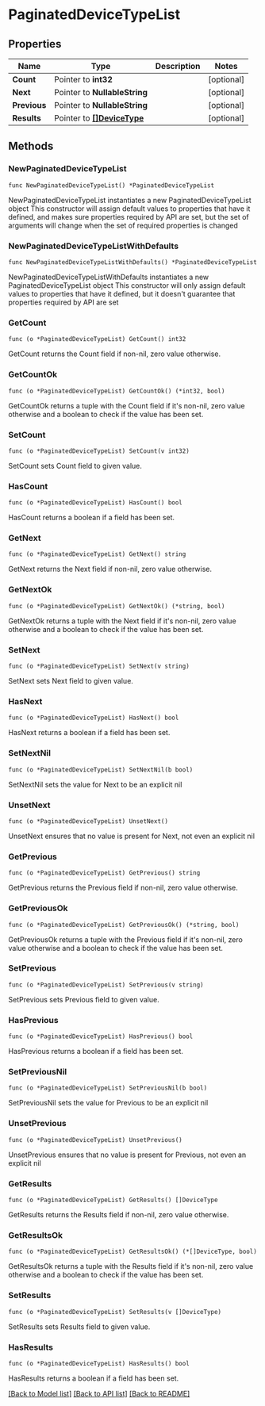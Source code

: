 # PaginatedDeviceTypeList

## Properties

Name | Type | Description | Notes
------------ | ------------- | ------------- | -------------
**Count** | Pointer to **int32** |  | [optional] 
**Next** | Pointer to **NullableString** |  | [optional] 
**Previous** | Pointer to **NullableString** |  | [optional] 
**Results** | Pointer to [**[]DeviceType**](DeviceType.md) |  | [optional] 

## Methods

### NewPaginatedDeviceTypeList

`func NewPaginatedDeviceTypeList() *PaginatedDeviceTypeList`

NewPaginatedDeviceTypeList instantiates a new PaginatedDeviceTypeList object
This constructor will assign default values to properties that have it defined,
and makes sure properties required by API are set, but the set of arguments
will change when the set of required properties is changed

### NewPaginatedDeviceTypeListWithDefaults

`func NewPaginatedDeviceTypeListWithDefaults() *PaginatedDeviceTypeList`

NewPaginatedDeviceTypeListWithDefaults instantiates a new PaginatedDeviceTypeList object
This constructor will only assign default values to properties that have it defined,
but it doesn't guarantee that properties required by API are set

### GetCount

`func (o *PaginatedDeviceTypeList) GetCount() int32`

GetCount returns the Count field if non-nil, zero value otherwise.

### GetCountOk

`func (o *PaginatedDeviceTypeList) GetCountOk() (*int32, bool)`

GetCountOk returns a tuple with the Count field if it's non-nil, zero value otherwise
and a boolean to check if the value has been set.

### SetCount

`func (o *PaginatedDeviceTypeList) SetCount(v int32)`

SetCount sets Count field to given value.

### HasCount

`func (o *PaginatedDeviceTypeList) HasCount() bool`

HasCount returns a boolean if a field has been set.

### GetNext

`func (o *PaginatedDeviceTypeList) GetNext() string`

GetNext returns the Next field if non-nil, zero value otherwise.

### GetNextOk

`func (o *PaginatedDeviceTypeList) GetNextOk() (*string, bool)`

GetNextOk returns a tuple with the Next field if it's non-nil, zero value otherwise
and a boolean to check if the value has been set.

### SetNext

`func (o *PaginatedDeviceTypeList) SetNext(v string)`

SetNext sets Next field to given value.

### HasNext

`func (o *PaginatedDeviceTypeList) HasNext() bool`

HasNext returns a boolean if a field has been set.

### SetNextNil

`func (o *PaginatedDeviceTypeList) SetNextNil(b bool)`

 SetNextNil sets the value for Next to be an explicit nil

### UnsetNext
`func (o *PaginatedDeviceTypeList) UnsetNext()`

UnsetNext ensures that no value is present for Next, not even an explicit nil
### GetPrevious

`func (o *PaginatedDeviceTypeList) GetPrevious() string`

GetPrevious returns the Previous field if non-nil, zero value otherwise.

### GetPreviousOk

`func (o *PaginatedDeviceTypeList) GetPreviousOk() (*string, bool)`

GetPreviousOk returns a tuple with the Previous field if it's non-nil, zero value otherwise
and a boolean to check if the value has been set.

### SetPrevious

`func (o *PaginatedDeviceTypeList) SetPrevious(v string)`

SetPrevious sets Previous field to given value.

### HasPrevious

`func (o *PaginatedDeviceTypeList) HasPrevious() bool`

HasPrevious returns a boolean if a field has been set.

### SetPreviousNil

`func (o *PaginatedDeviceTypeList) SetPreviousNil(b bool)`

 SetPreviousNil sets the value for Previous to be an explicit nil

### UnsetPrevious
`func (o *PaginatedDeviceTypeList) UnsetPrevious()`

UnsetPrevious ensures that no value is present for Previous, not even an explicit nil
### GetResults

`func (o *PaginatedDeviceTypeList) GetResults() []DeviceType`

GetResults returns the Results field if non-nil, zero value otherwise.

### GetResultsOk

`func (o *PaginatedDeviceTypeList) GetResultsOk() (*[]DeviceType, bool)`

GetResultsOk returns a tuple with the Results field if it's non-nil, zero value otherwise
and a boolean to check if the value has been set.

### SetResults

`func (o *PaginatedDeviceTypeList) SetResults(v []DeviceType)`

SetResults sets Results field to given value.

### HasResults

`func (o *PaginatedDeviceTypeList) HasResults() bool`

HasResults returns a boolean if a field has been set.


[[Back to Model list]](../README.md#documentation-for-models) [[Back to API list]](../README.md#documentation-for-api-endpoints) [[Back to README]](../README.md)


